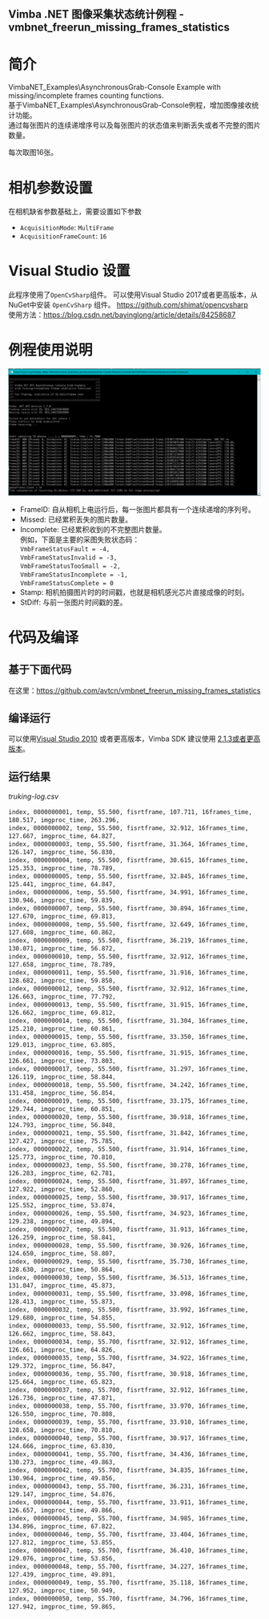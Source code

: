 Vimba .NET 图像采集状态统计例程 - vmbnet_freerun_missing_frames_statistics
---

# 简介

VimbaNET_Examples\AsynchronousGrab-Console Example with missing/incomplete frames counting functions.  
基于VimbaNET_Examples\AsynchronousGrab-Console例程，增加图像接收统计功能。  
通过每张图片的连续递增序号以及每张图片的状态值来判断丢失或者不完整的图片数量。  

每次取图16张。 


# 相机参数设置
在相机缺省参数基础上，需要设置如下参数
* `AcquisitionMode`: `MultiFrame`
* `AcquisitionFrameCount`: `16`


# Visual Studio 设置
此程序使用了`OpenCvSharp`组件。
可以使用Visual Studio 2017或者更高版本，从NuGet中安装 `OpenCvSharp` 组件。
https://github.com/shimat/opencvsharp  
使用方法：https://blog.csdn.net/bayinglong/article/details/84258687




# 例程使用说明

![Vmbnet-async-console-sample-missing-incomplete-frames-screenshot.png](Vmbnet-async-console-sample-missing-incomplete-frames-screenshot.png)
* FrameID: 自从相机上电运行后，每一张图片都具有一个连续递增的序列号。
* Missed: 已经累积丢失的图片数量。
* Incomplete: 已经累积收到的不完整图片数量。  
        例如，下面是主要的采图失败状态码：  
        `VmbFrameStatusFault = -4,`  
        `VmbFrameStatusInvalid = -3,`   
        `VmbFrameStatusTooSmall = -2,`    
        `VmbFrameStatusIncomplete = -1,`  
        `VmbFrameStatusComplete = 0`  
* Stamp: 相机拍摄图片时的时间戳，也就是相机感光芯片直接成像的时刻。
* StDiff: 与前一张图片时间戳的差。


# 代码及编译  
## 基于下面代码
在这里：https://github.com/avtcn/vmbnet_freerun_missing_frames_statistics
## 编译运行
可以使用[Visual Studio 2010](https://visualstudio.microsoft.com/) 或者更高版本，Vimba SDK 建议使用 [2.1.3或者更高版本](https://www.alliedvision.com/en/products/software.html)。

## 运行结果

*truking-log.csv*

```
index, 0000000001, temp, 55.500, fisrtframe, 107.711, 16frames_time, 180.517, imgproc_time, 263.296, 
index, 0000000002, temp, 55.500, fisrtframe, 32.912, 16frames_time, 127.667, imgproc_time, 64.827, 
index, 0000000003, temp, 55.500, fisrtframe, 31.364, 16frames_time, 126.147, imgproc_time, 56.830, 
index, 0000000004, temp, 55.500, fisrtframe, 30.615, 16frames_time, 125.353, imgproc_time, 78.789, 
index, 0000000005, temp, 55.500, fisrtframe, 32.845, 16frames_time, 125.441, imgproc_time, 64.847, 
index, 0000000006, temp, 55.500, fisrtframe, 34.991, 16frames_time, 130.946, imgproc_time, 59.839, 
index, 0000000007, temp, 55.500, fisrtframe, 30.894, 16frames_time, 127.670, imgproc_time, 69.813, 
index, 0000000008, temp, 55.500, fisrtframe, 32.649, 16frames_time, 127.608, imgproc_time, 60.862, 
index, 0000000009, temp, 55.500, fisrtframe, 36.219, 16frames_time, 130.071, imgproc_time, 56.872, 
index, 0000000010, temp, 55.500, fisrtframe, 32.912, 16frames_time, 127.658, imgproc_time, 78.789, 
index, 0000000011, temp, 55.500, fisrtframe, 31.916, 16frames_time, 128.682, imgproc_time, 59.858, 
index, 0000000012, temp, 55.500, fisrtframe, 32.912, 16frames_time, 126.663, imgproc_time, 77.792, 
index, 0000000013, temp, 55.500, fisrtframe, 31.915, 16frames_time, 126.662, imgproc_time, 69.812, 
index, 0000000014, temp, 55.500, fisrtframe, 31.304, 16frames_time, 125.210, imgproc_time, 60.861, 
index, 0000000015, temp, 55.500, fisrtframe, 33.350, 16frames_time, 129.013, imgproc_time, 63.805, 
index, 0000000016, temp, 55.500, fisrtframe, 31.915, 16frames_time, 126.661, imgproc_time, 73.803, 
index, 0000000017, temp, 55.500, fisrtframe, 31.297, 16frames_time, 126.119, imgproc_time, 58.844, 
index, 0000000018, temp, 55.500, fisrtframe, 34.242, 16frames_time, 131.458, imgproc_time, 56.854, 
index, 0000000019, temp, 55.500, fisrtframe, 33.175, 16frames_time, 129.744, imgproc_time, 60.851, 
index, 0000000020, temp, 55.500, fisrtframe, 30.918, 16frames_time, 124.793, imgproc_time, 56.848, 
index, 0000000021, temp, 55.500, fisrtframe, 31.842, 16frames_time, 127.427, imgproc_time, 75.785, 
index, 0000000022, temp, 55.500, fisrtframe, 31.914, 16frames_time, 125.773, imgproc_time, 70.810, 
index, 0000000023, temp, 55.500, fisrtframe, 30.278, 16frames_time, 126.283, imgproc_time, 62.781, 
index, 0000000024, temp, 55.500, fisrtframe, 31.897, 16frames_time, 127.922, imgproc_time, 52.860, 
index, 0000000025, temp, 55.500, fisrtframe, 30.917, 16frames_time, 125.552, imgproc_time, 53.874, 
index, 0000000026, temp, 55.500, fisrtframe, 34.923, 16frames_time, 129.238, imgproc_time, 49.894, 
index, 0000000027, temp, 55.500, fisrtframe, 31.913, 16frames_time, 126.259, imgproc_time, 58.841, 
index, 0000000028, temp, 55.500, fisrtframe, 30.926, 16frames_time, 124.650, imgproc_time, 58.807, 
index, 0000000029, temp, 55.500, fisrtframe, 35.730, 16frames_time, 128.630, imgproc_time, 50.864, 
index, 0000000030, temp, 55.500, fisrtframe, 36.513, 16frames_time, 131.047, imgproc_time, 45.873, 
index, 0000000031, temp, 55.500, fisrtframe, 33.098, 16frames_time, 128.413, imgproc_time, 55.873, 
index, 0000000032, temp, 55.500, fisrtframe, 33.992, 16frames_time, 129.680, imgproc_time, 54.855, 
index, 0000000033, temp, 55.500, fisrtframe, 32.912, 16frames_time, 126.662, imgproc_time, 58.843, 
index, 0000000034, temp, 55.700, fisrtframe, 32.912, 16frames_time, 126.661, imgproc_time, 64.826, 
index, 0000000035, temp, 55.700, fisrtframe, 34.922, 16frames_time, 129.372, imgproc_time, 56.847, 
index, 0000000036, temp, 55.700, fisrtframe, 30.918, 16frames_time, 125.664, imgproc_time, 65.823, 
index, 0000000037, temp, 55.700, fisrtframe, 32.912, 16frames_time, 126.736, imgproc_time, 47.871, 
index, 0000000038, temp, 55.700, fisrtframe, 33.970, 16frames_time, 126.550, imgproc_time, 70.808, 
index, 0000000039, temp, 55.700, fisrtframe, 33.910, 16frames_time, 128.658, imgproc_time, 70.810, 
index, 0000000040, temp, 55.700, fisrtframe, 30.917, 16frames_time, 124.666, imgproc_time, 63.830, 
index, 0000000041, temp, 55.700, fisrtframe, 34.436, 16frames_time, 130.273, imgproc_time, 49.863, 
index, 0000000042, temp, 55.700, fisrtframe, 34.835, 16frames_time, 130.964, imgproc_time, 49.856, 
index, 0000000043, temp, 55.700, fisrtframe, 36.231, 16frames_time, 129.147, imgproc_time, 54.876, 
index, 0000000044, temp, 55.700, fisrtframe, 33.911, 16frames_time, 126.657, imgproc_time, 49.866, 
index, 0000000045, temp, 55.700, fisrtframe, 34.985, 16frames_time, 134.896, imgproc_time, 67.822, 
index, 0000000046, temp, 55.700, fisrtframe, 33.404, 16frames_time, 127.812, imgproc_time, 53.855, 
index, 0000000047, temp, 55.700, fisrtframe, 36.410, 16frames_time, 129.076, imgproc_time, 53.856, 
index, 0000000048, temp, 55.700, fisrtframe, 34.227, 16frames_time, 127.439, imgproc_time, 49.891, 
index, 0000000049, temp, 55.700, fisrtframe, 35.118, 16frames_time, 127.952, imgproc_time, 50.949, 
index, 0000000050, temp, 55.700, fisrtframe, 34.796, 16frames_time, 127.942, imgproc_time, 59.865, 


```




